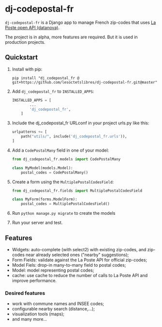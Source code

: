 # dj-codepostal-fr

`dj-codepostal-fr` is a Django app to manage French zip-codes that uses [La Poste open API (datanova)](https://datanova.laposte.fr/explore/).

The project is in alpha, more features are required. But it is used in production projects.


## Quickstart

1. Install with pip:

    ```shell
    pip install "dj_codepostal_fr @ git+https://github.com/lesoctetslibres/dj-codepostal-fr.git@master"
    ```

2. Add `dj_codepostal_fr` to `INSTALLED_APPS`:

    ```py
    INSTALLED_APPS = [
            ...
            'dj_codepostal_fr',
        ]
    ```

3. Include the dj_codepostal_fr URLconf in your project urls.py like this:

    ```py
    urlpatterns += [
        path("utils/", include('dj_codepostal_fr.urls')),
    ]
    ```

4. Add a `CodePostalMany` field in one of your model:

   ```py
   from dj_codepostal_fr.models import CodePostalMany

   class MyModel(models.Model):
       postal_codes = CodePostalMany()
    ```

5. Create a form using the `MultiplePostalCodesField`:

    ```py
    from dj_codepostal_fr.fields import MultiplePostalCodesField

    class MyForm(forms.ModelForm):
        postal_codes = MultiplePostalCodesField()

    ```

6. Run `python manage.py migrate` to create the models
7. Run your server and test.

## Features

* Widgets: auto-complete (with select2) with existing zip-codes, and zip-codes near already selected ones ("nearby" suggestions);
* Form Fields: validate against the La Poste API for official zip-codes;
* Model Fiels: drop-in many-to-many field to postal codes;
* Model: model representing postal codes;
* cache: use cache to reduce the number of calls to La Poste API and improve performance.

### Desired features

* work with commune names and INSEE codes;
* configurable nearby search (distance,...);
* visualization tools (maps);
* and many more...

